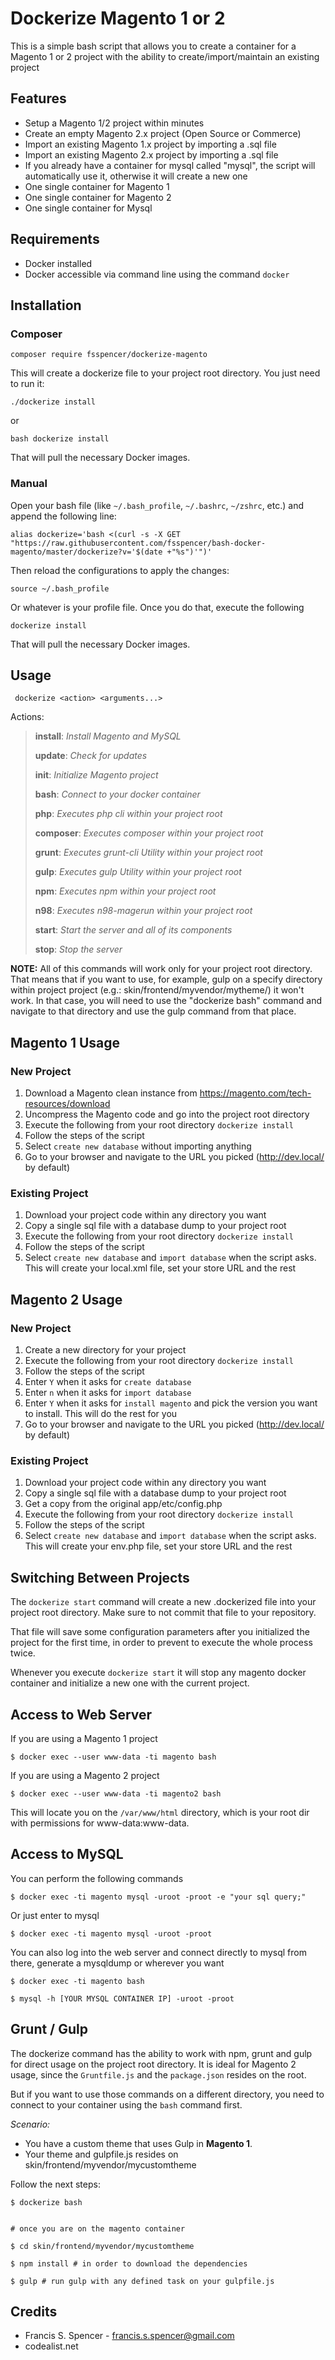 # Dockerize Magento 1 or 2

This is a simple bash script that allows you to create a container for a Magento 1 or 2 project with the ability to create/import/maintain an existing project

## Features
- Setup a Magento 1/2 project within minutes
- Create an empty Magento 2.x project (Open Source or Commerce)
- Import an existing Magento 1.x project by importing a .sql file
- Import an existing Magento 2.x project by importing a .sql file
- If you already have a container for mysql called "mysql", the script will automatically use it, otherwise it will create a new one
- One single container for Magento 1
- One single container for Magento 2
- One single container for Mysql


## Requirements
- Docker installed
- Docker accessible via command line using the command `docker`

## Installation
### Composer

    composer require fsspencer/dockerize-magento

This will create a dockerize file to your project root directory. You just need to run it:

    ./dockerize install

or

    bash dockerize install
    
That will pull the necessary Docker images.

### Manual

Open your bash file (like `~/.bash_profile`, `~/.bashrc`, `~/zshrc`, etc.) and append the following line:

	alias dockerize='bash <(curl -s -X GET "https://raw.githubusercontent.com/fsspencer/bash-docker-magento/master/dockerize?v='$(date +"%s")'")'

Then reload the configurations to apply the changes:
	
	source ~/.bash_profile

Or whatever is your profile file.
Once you do that, execute the following

	dockerize install
	
That will pull the necessary Docker images.

## Usage

     dockerize <action> <arguments...>

Actions:

>   **install**: *Install Magento and MySQL*
> 
>   **update**: *Check for updates*
> 
>   **init**: *Initialize Magento project*
>
>   **bash**: *Connect to your docker container*
> 
>   **php**: *Executes php cli within your project root*
>   
> **composer**: *Executes composer within your project root*
> 
>   **grunt**: *Executes grunt-cli Utility within your project root*
>   
> **gulp**: *Executes gulp Utility within your project root*
>   
> **npm**: *Executes npm within your project root*
>   
> **n98**: *Executes n98-magerun within your project root*
> 
> 
>   **start**: *Start the server and all of its components*
> 
>   **stop**: *Stop the server*


**NOTE:** All of this commands will work only for your project root directory. That means that if you want to use, for example, gulp on a specify directory within project project (e.g.: skin/frontend/myvendor/mytheme/) it won't work. In that case, you will need to use the "dockerize bash" command and navigate to that directory and use the gulp command from that place.

## Magento 1 Usage
### New Project
1. Download a Magento clean instance from https://magento.com/tech-resources/download
2. Uncompress the Magento code and go into the project root directory
3. Execute the following from your root directory `dockerize install`
4. Follow the steps of the script
5. Select `create new database` without importing anything
6. Go to your browser and navigate to the URL you picked (http://dev.local/ by default)

### Existing Project
1. Download your project code within any directory you want
2. Copy a single sql file with a database dump to your project root
3. Execute the following from your root directory `dockerize install`
4. Follow the steps of the script
5. Select `create new database` and `import database` when the script asks. This will create your local.xml file, set your store URL and the rest

## Magento 2 Usage
### New Project
1. Create a new directory for your project
2. Execute the following from your root directory `dockerize install`
3. Follow the steps of the script
4. Enter `Y` when it asks for `create database` 
5. Enter `n` when it asks for `import database` 
6. Enter `Y` when it asks for `install magento` and pick the version you want to install. This will do the rest for you
7. Go to your browser and navigate to the URL you picked (http://dev.local/ by default)

### Existing Project
1. Download your project code within any directory you want
2. Copy a single sql file with a database dump to your project root
3. Get a copy from the original app/etc/config.php
4. Execute the following from your root directory `dockerize install`
5. Follow the steps of the script
6. Select `create new database` and `import database` when the script asks. This will create your env.php file, set your store URL and the rest

## Switching Between Projects
The `dockerize start` command will create a new .dockerized file into your project root directory. Make sure to not commit that file to your repository.

That file will save some configuration parameters after you initialized the project for the first time, in order to prevent to execute the whole process twice.

Whenever you execute `dockerize start` it will stop any magento docker container and initialize a new one with the current project.

## Access to Web Server

If you are using a Magento 1 project

	$ docker exec --user www-data -ti magento bash

If you are using a Magento 2 project

	$ docker exec --user www-data -ti magento2 bash

This will locate you on the `/var/www/html` directory, which is your root dir with permissions for www-data:www-data.

## Access to MySQL

You can perform the following commands

	$ docker exec -ti magento mysql -uroot -proot -e "your sql query;"

Or just enter to mysql

	$ docker exec -ti magento mysql -uroot -proot

You can also log into the web server and connect directly to mysql from there, generate a mysqldump or wherever you want

	$ docker exec -ti magento bash
	
	$ mysql -h [YOUR MYSQL CONTAINER IP] -uroot -proot

## Grunt / Gulp

The dockerize command has the ability to work with npm, grunt and gulp for direct usage on the project root directory. It is ideal for Magento 2 usage, since the `Gruntfile.js` and the `package.json`  resides on the root.

But if you want to use those commands on a different directory, you need to connect to your container using the `bash` command first.

*Scenario:* 

 - You have a custom theme that uses Gulp in **Magento 1**. 
 - Your theme
   and gulpfile.js resides on skin/frontend/myvendor/mycustomtheme

Follow the next steps:

    $ dockerize bash


    # once you are on the magento container
    
    $ cd skin/frontend/myvendor/mycustomtheme
    
    $ npm install # in order to download the dependencies
    
    $ gulp # run gulp with any defined task on your gulpfile.js


## Credits
- Francis S. Spencer - <francis.s.spencer@gmail.com>
- codealist.net
